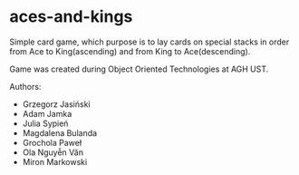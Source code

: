 # aces-and-kings

Simple card game, which purpose is to lay cards on special stacks in order from Ace to King(ascending) and from King to Ace(descending).

Game was created during Object Oriented Technologies at AGH UST.

Authors:
- Grzegorz Jasiński
- Adam Jamka
- Julia Sypień
- Magdalena Bulanda
- Grochola Paweł
- Ola Nguyễn Văn
- Miron Markowski


